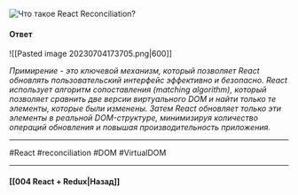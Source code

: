 ![Что такое React Reconciliation?](https://youtu.be/RpcB5jnJvcI?t=271)

#### Ответ

![[Pasted image 20230704173705.png|600]]

*Примирение - это ключевой механизм, который позволяет React обновлять пользовательский интерфейс эффективно и безопасно. React использует алгоритм сопоставления (matching algorithm), который позволяет сравнить две версии виртуального DOM и найти только те элементы, которые были изменены. Затем React обновляет только эти элементы в реальной DOM-структуре, минимизируя количество операций обновления и повышая производительность приложения.*

____
#React #reconciliation #DOM #VirtualDOM 

____

#### [[004 React + Redux|Назад]]